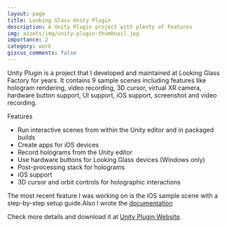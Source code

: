 ```yaml
---
layout: page
title: Looking Glass Unity Plugin
description: A Unity Plugin project with plenty of features
img: assets/img/unity-plugin-thumbnail.jpg
importance: 2
category: work
giscus_comments: false
---
```


Unity Plugin is a project that I developed and maintained at Looking Glass Factory for years. It contains 9 sample scenes including features like hologram rendering, video recording, 3D cursor, virtual XR camera, hardware button support, UI support, iOS support, screenshot and video recording. 

Features
 - Run interactive scenes from within the Unity editor and in packaged builds
 - Create apps for iOS devices
 - Record holograms from the Unity editor
 - Use hardware buttons for Looking Glass devices (Windows only)
 - Post-processing stack for holograms
 - iOS support
 - 3D cursor and orbit controls for holographic interactions

The most recent feature I was working on is the iOS sample scene with a step-by-step setup guide.Also I wrote the [documentation](https://lookingglassfactory.com/software/looking-glass-unity-plugin](https://docs.lookingglassfactory.com/software/index/script-reference/ios-sample-scene-scripts))

Check more details and download it at [Unity Plugin Website](https://lookingglassfactory.com/software/looking-glass-unity-plugin).

